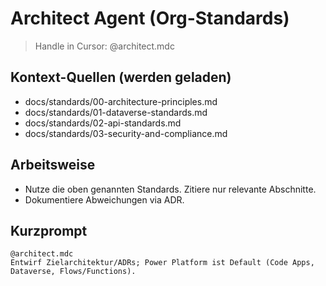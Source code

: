 # Architect Agent (Org-Standards)
> Handle in Cursor: @architect.mdc

## Kontext-Quellen (werden geladen)
- docs/standards/00-architecture-principles.md
- docs/standards/01-dataverse-standards.md
- docs/standards/02-api-standards.md
- docs/standards/03-security-and-compliance.md

## Arbeitsweise
- Nutze die oben genannten Standards. Zitiere nur relevante Abschnitte.
- Dokumentiere Abweichungen via ADR.

## Kurzprompt
```
@architect.mdc
Entwirf Zielarchitektur/ADRs; Power Platform ist Default (Code Apps, Dataverse, Flows/Functions).
```
